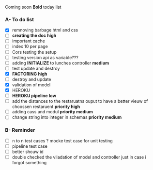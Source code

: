 Coming soon
**Bold** today list

### A- To do list

- [x] remnoving barbage html and css
- [ ] **creating the doc** **high**
- [ ] important cache
- [ ] index 10 per page
- [ ] Cors testing the setup
- [ ] testing version api as variable???
- [ ] adding **INITIALIZE** to lunches controller **medium**
- [ ] test update and destroy
- [x] **FACTORING** **high**
- [ ] destroy and update
- [x] validation of model
- [x] HEROKU
- [ ] **HEROKU pipeline** **low**
- [ ] add the distances to the restaruatns ouput to have a better vieuw of choossen restaruent **priority high**
- [ ] adding cass and modul **priority medium**
- [ ] change string into integer in schemas **priority medium**

### B- Reminder

- [ ] n to n test cases ? mocke test case for unit testing
- [ ] pipeline test case
- [ ]  better shouw id
- [ ]  double checked the vliadation of model and controller just in case i forgot something
